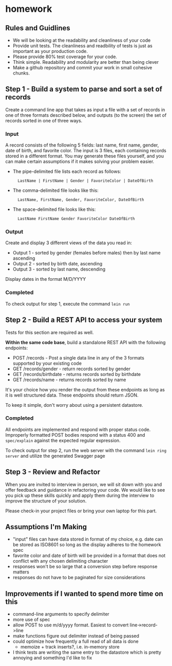 # homework

## Rules and Guidlines

- We will be looking at the readability and cleanliness of your code
- Provide unit tests. The cleanliness and readbility of tests is just as
important as your production code.
- Please provide 80% test coverage for your code.
- Think simple. Readability and modularity are better than being clever
- Make a github repository and commit your work in small cohesive chunks.

## Step 1 - Build a system to parse and sort a set of records

Create a command line app that takes as input a file with a set of records in
one of three formats described below, and outputs (to the screen) the set of
records sorted in one of three ways.

### Input

A record consists of the following 5 fields: last name, first name, gender,
date of birth, and favorite color. The input is 3 files, each containing records
stored in a different format. You may generate these files yourself, and you can
make certain assumptions if it makes solving your problem easier.

- The pipe-delimited file lists each record as follows:

        LastName | FirstName | Gender | FavoriteColor | DateOfBirth

- The comma-delimited file looks like this:

        LastName, FirstName, Gender, FavoriteColor, DateOfBirth

- The space-delimited file looks like this:

        LastName FirstName Gender FavoriteColor DateOfBirth

### Output

Create and display 3 different views of the data you read in:

- Output 1 - sorted by gender (females before males) then by last name ascending
- Output 2 - sorted by birth date, ascending
- Output 3 - sorted by last name, descending

Display dates in the format M/D/YYYY

### Completed

To check output for step 1, execute the command `lein run`

## Step 2 - Build a REST API to access your system

Tests for this section are required as well.

**Within the same code base**, build a standalone REST API with the following
endpoints:

- POST /records - Post a single data line in any of the 3 formats supported by
your existing code
- GET /records/gender - return records sorted by gender
- GET /records/birthdate - returns records sorted by birthdate
- GET /records/name - returns records sorted by name

It's your choice how you render the output from these endpoints as long as it is
well structured data. These endpoints should return JSON.

To keep it simple, don't worry about using a persistent datastore.

### Completed

All endpoints are implemented and respond with proper status code. Improperly
formatted POST bodies respond with a status 400 and `spec/explain` against the
expected regular expression.

To check output for step 2, run the web server with the command 
`lein ring server` and utilize the generated Swagger page

## Step 3 - Review and Refactor

When you are invited to interview in person, we will sit down with you and offer
feedback and guidance in refactoring your code. We would like to see you pick up
these skills quickly and apply them during the interview to improve the
structure of your solution.

Please check-in your project files or bring your own laptop for this part.

## Assumptions I'm Making

- "input" files can have data stored in format of my choice, e.g. date can be
stored as ISO8601 so long as the display adheres to the homework spec
- favorite color and date of birth will be provided in a format that does not
conflict with any chosen delimiting character
- responses won't be so large that a conversion step before response matters
- responses do not have to be paginated for size considerations

## Improvements if I wanted to spend more time on this

- command-line arguments to specify delimiter
- more use of spec
- allow POST to use m/d/yyyy format. Easiest to convert line->record->line
- make functions figure out delimiter instead of being passed
- could optimize how frequently a full read of all data is done
    + memoize + track inserts?, i.e. in-memory store
- I think tests are writing the same entry to the datastore which is pretty
annoying and something I'd like to fix
